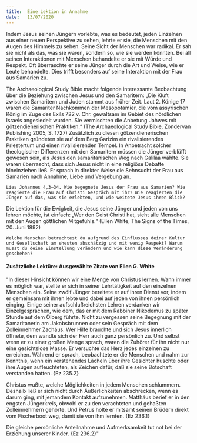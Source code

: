 ```yaml
---
title:  Eine Lektion in Annahme
date:   13/07/2020
---
```


Indem Jesus seinen Jüngern vorlebte, was es bedeutet, jeden Einzelnen aus einer neuen Perspektive zu sehen, lehrte er sie, die Menschen mit den Augen des Himmels zu sehen. Seine Sicht der Menschen war radikal. Er sah sie nicht als das, was sie waren, sondern so, wie sie werden könnten. Bei all seinen Interaktionen mit Menschen behandelte er sie mit Würde und Respekt. Oft überraschte er seine Jünger durch die Art und Weise, wie er Leute behandelte. Dies trifft besonders auf seine Interaktion mit der Frau aus Samarien zu.

The Archaeological Study Bible macht folgende interessante Beobachtung über die Beziehung zwischen Jesus und den Samaritern: „Die Kluft zwischen Samaritern und Juden stammt aus früher Zeit. Laut 2. Könige 17 waren die Samariter Nachkommen der Mesopotamier, die vom assyrischen König im Zuge des Exils 722 v. Chr. gewaltsam im Gebiet des nördlichen Israels angesiedelt wurden. Sie vermischten die Anbetung Jahwes mit götzendienerischen Praktiken.“ (The Archaeological Study Bible, Zondervan Publishing 2005, S. 1727) Zusätzlich zu diesen götzendienerischen Praktiken gründeten sie auf dem Berg Garizim ein rivalisierendes Priestertum und einen rivalisierenden Tempel. In Anbetracht solcher theologischer Differenzen mit den Samaritern müssen die Jünger verblüfft gewesen sein, als Jesus den samaritanischen Weg nach Galiläa wählte. Sie waren überrascht, dass sich Jesus nicht in eine religiöse Debatte hineinziehen ließ. Er sprach in direkter Weise die Sehnsucht der Frau aus Samarien nach Annahme, Liebe und Vergebung an.

`Lies Johannes 4,3–34. Wie begegnete Jesus der Frau aus Samarien? Wie reagierte die Frau auf Christi Gespräch mit ihr? Wie reagierten die Jünger auf das, was sie erlebten, und wie weitete Jesus ihren Blick?`

Die Lektion für die Ewigkeit, die Jesus seine Jünger und jeden von uns lehren möchte, ist einfach: „Wer den Geist Christi hat, sieht alle Menschen mit den Augen göttlichen Mitgefühls.“ (Ellen White, The Signs of the Times, 20. Juni 1892)

`Welche Menschen betrachtest du aufgrund des Einflusses deiner Kultur und Gesellschaft am ehesten abschätzig und mit wenig Respekt? Warum musst du deine Einstellung verändern und wie kann diese Veränderung geschehen?`

#### Zusätzliche Lektüre: Ausgewählte Zitate von Ellen G. White

"In dieser Hinsicht können wir eine Menge von Christus lernen. Wann immer es möglich war, stellte er sich in seiner Lehrtätigkeit auf den einzelnen Menschen ein. Seine zwölf Jünger bereitete er auf ihren Dienst vor, indem er gemeinsam mit ihnen lebte und dabei auf jeden von ihnen persönlich einging. Einige seiner aufschlußreichsten Lehren verdanken wir Einzelgesprächen, wie dem, das er mit dem Rabbiner Nikodemus zu später Stunde auf dem Ölberg führte. Nicht zu vergessen seine Begegnung mit der Samaritanerin am Jakobsbrunnen oder sein Gespräch mit dem Zolleinnehmer Zachäus. Wer Hilfe brauchte und sich Jesus innerlich öffnete, dem wandte sich der Herr auch ganz persönlich zu. Und selbst wenn er zu einer großen Menge sprach, waren die Zuhörer für ihn nicht nur eine gesichtslose Masse. Er versuchte das Herz jedes einzelnen zu erreichen. Während er sprach, beobachtete er die Menschen und nahm zur Kenntnis, wenn ein verstehendes Lächeln über ihre Gesichter huschte oder ihre Augen aufleuchteten, als Zeichen dafür, daß sie seine Botschaft verstanden hatten. {Ez 235.2}

Christus wußte, welche Möglichkeiten in jedem Menschen schlummern. Deshalb ließ er sich nicht durch Äußerlichkeiten abschrecken, wenn es darum ging, mit jemandem Kontakt aufzunehmen. Matthäus berief er in den engsten Jüngerkreis, obwohl er zu den verachteten und gehaßten Zolleinnehmern gehörte. Und Petrus holte er mitsamt seinen Brüdern direkt vom Fischerboot weg, damit sie von ihm lernten. {Ez 236.1}

Die gleiche persönliche Anteilnahme und Aufmerksamkeit tut not bei der Erziehung unserer Kinder.  {Ez 236.2}"